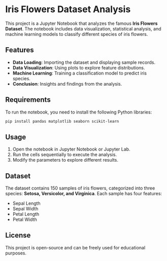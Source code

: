 # Iris Flowers Dataset Analysis

This project is a Jupyter Notebook that analyzes the famous **Iris Flowers Dataset**. The notebook includes data visualization, statistical analysis, and machine learning models to classify different species of iris flowers.

## Features
- **Data Loading**: Importing the dataset and displaying sample records.
- **Data Visualization**: Using plots to explore feature distributions.
- **Machine Learning**: Training a classification model to predict iris species.
- **Conclusion**: Insights and findings from the analysis.

## Requirements
To run the notebook, you need to install the following Python libraries:

```bash
pip install pandas matplotlib seaborn scikit-learn
```

## Usage
1. Open the notebook in Jupyter Notebook or Jupyter Lab.
2. Run the cells sequentially to execute the analysis.
3. Modify the parameters to explore different results.

## Dataset
The dataset contains 150 samples of iris flowers, categorized into three species: **Setosa, Versicolor, and Virginica**. Each sample has four features:
- Sepal Length
- Sepal Width
- Petal Length
- Petal Width

## License
This project is open-source and can be freely used for educational purposes.

